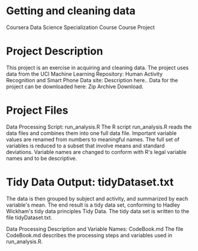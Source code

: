 # Getting and cleaning data
Coursera Data Science Specialization Course Course Project

# Project Description
This project is an exercise in acquiring and cleaning data. The project uses data from the UCI Machine Learning Repository: Human Activity Recognition and Smart Phone Data site: Description here.. Data for the project can be downloaded here: Zip Archive Download.

# Project Files
Data Processing Script: run_analysis.R
The R script run_analysis.R reads the data files and combines them into one full data file. Important variable values are renamed from numbers to meaningful names. The full set of variables is reduced to a subset that involve means and standard deviations. Variable names are changed to conform with R's legal variable names and to be descriptive.

# Tidy Data Output: tidyDataset.txt
The data is then grouped by subject and activity, and summarized by each variable's mean. The end result is a tidy data set, conforming to Hadley Wickham's tidy data principles Tidy Data. The tidy data set is written to the file tidyDataset.txt.

Data Processing Description and Variable Names: CodeBook.md
The file CodeBook.md describes the processing steps and variables used in run_analysis.R.
